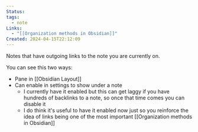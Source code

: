 ```yaml
---
Status: 
tags:
  - note
Links:
  - "[[Organization methods in Obsidian]]"
Created: 2024-04-15T22:12:09
---
```

Notes that have outgoing links to the note you are currently on.

You can see this two ways:
- Pane in [[Obsidian Layout]]
- Can enable in settings to show under a note
	- I currently have it enabled but this can get laggy if you have hundreds of backlinks to a note, so once that time comes you can disable it
	- I do think it's useful to have it enabled now just so you reinforce the idea of links being one of the most important [[Organization methods in Obsidian]]
